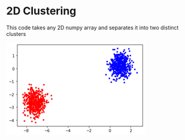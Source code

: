 # 2D Clustering
This code takes any 2D numpy array and separates it into two distinct clusters

![Image](ClusteringGraph.png "icon")
